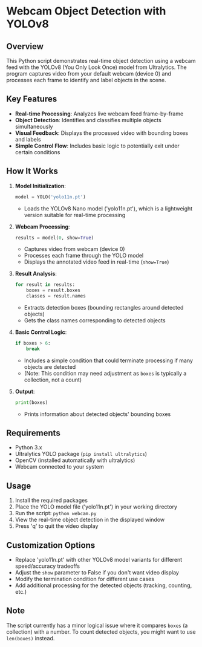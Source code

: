 # Webcam Object Detection with YOLOv8

## Overview

This Python script demonstrates real-time object detection using a webcam feed with the YOLOv8 (You Only Look Once) model from Ultralytics. The program captures video from your default webcam (device 0) and processes each frame to identify and label objects in the scene.

## Key Features

- **Real-time Processing**: Analyzes live webcam feed frame-by-frame
- **Object Detection**: Identifies and classifies multiple objects simultaneously
- **Visual Feedback**: Displays the processed video with bounding boxes and labels
- **Simple Control Flow**: Includes basic logic to potentially exit under certain conditions

## How It Works

1. **Model Initialization**:
   ```python
   model = YOLO('yolo11n.pt')
   ```
   - Loads the YOLOv8 Nano model ('yolo11n.pt'), which is a lightweight version suitable for real-time processing

2. **Webcam Processing**:
   ```python
   results = model(0, show=True)
   ```
   - Captures video from webcam (device 0)
   - Processes each frame through the YOLO model
   - Displays the annotated video feed in real-time (`show=True`)

3. **Result Analysis**:
   ```python
   for result in results:
       boxes = result.boxes
       classes = result.names
   ```
   - Extracts detection boxes (bounding rectangles around detected objects)
   - Gets the class names corresponding to detected objects

4. **Basic Control Logic**:
   ```python
   if boxes > 6:
       break
   ```
   - Includes a simple condition that could terminate processing if many objects are detected
   - (Note: This condition may need adjustment as `boxes` is typically a collection, not a count)

5. **Output**:
   ```python
   print(boxes)
   ```
   - Prints information about detected objects' bounding boxes

## Requirements

- Python 3.x
- Ultralytics YOLO package (`pip install ultralytics`)
- OpenCV (installed automatically with ultralytics)
- Webcam connected to your system

## Usage

1. Install the required packages
2. Place the YOLO model file ('yolo11n.pt') in your working directory
3. Run the script: `python webcam.py`
4. View the real-time object detection in the displayed window
5. Press 'q' to quit the video display

## Customization Options

- Replace 'yolo11n.pt' with other YOLOv8 model variants for different speed/accuracy tradeoffs
- Adjust the `show` parameter to False if you don't want video display
- Modify the termination condition for different use cases
- Add additional processing for the detected objects (tracking, counting, etc.)

## Note

The script currently has a minor logical issue where it compares `boxes` (a collection) with a number. To count detected objects, you might want to use `len(boxes)` instead.
